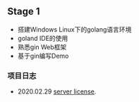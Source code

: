 ## Stage 1
- 搭建Windows Linux下的golang语言环境
- goland IDE的使用
- 熟悉gin Web框架
- 基于gin编写Demo

### 项目日志
- 2020.02.29 [server license](https://github.com/AlanShoreIsHere/goweb/new/master/license_server). 
